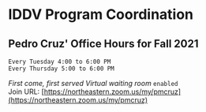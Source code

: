 # IDDV Program Coordination

## Pedro Cruz' Office Hours for Fall 2021

```
Every Tuesday 4:00 to 6:00 PM
Every Thursday 5:00 to 6:00 PM
```
*First come, first served*
*Virtual waiting room* `enabled`  
Join URL: [https://northeastern.zoom.us/my/pmcruz](https://northeastern.zoom.us/my/pmcruz)
